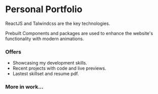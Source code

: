 # Personal Portfolio

ReactJS and Talwindcss are the key technologies.

Prebuilt Components and packages are used to enhance the website's functionality with modern animations.

### Offers

- Showcasing my development skills.
- Recent projects with code and live previews.
- Lastest skillset and resume pdf.

### More in work...
